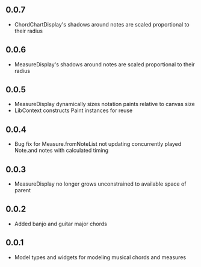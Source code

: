 ## 0.0.7

* ChordChartDisplay's shadows around notes are scaled proportional to their radius

## 0.0.6

* MeasureDisplay's shadows around notes are scaled proportional to their radius 

## 0.0.5

* MeasureDisplay dynamically sizes notation paints relative to canvas size
* LibContext constructs Paint instances for reuse

## 0.0.4

* Bug fix for Measure.fromNoteList not updating concurrently played Note.and notes with calculated
  timing

## 0.0.3

* MeasureDisplay no longer grows unconstrained to available space of parent

## 0.0.2

* Added banjo and guitar major chords

## 0.0.1

* Model types and widgets for modeling musical chords and measures
